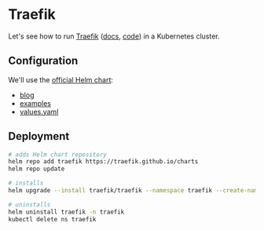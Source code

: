 # Traefik

Let's see how to run [Traefik](https://traefik.io/) ([docs](https://doc.traefik.io/traefik/), [code](https://github.com/traefik/traefik)) in a Kubernetes cluster.

## Configuration

We'll use the [official Helm chart](https://github.com/traefik/traefik-helm-chart):

- [blog](https://traefik.io/blog/install-and-configure-traefik-with-helm/)
- [examples](https://github.com/traefik/traefik-helm-chart/blob/master/EXAMPLES.md)
- [values.yaml](https://github.com/traefik/traefik-helm-chart/blob/master/traefik/values.yaml)

## Deployment

```bash
# adds Helm chart repository
helm repo add traefik https://traefik.github.io/charts
helm repo update

# installs
helm upgrade --install traefik/traefik --namespace traefik --create-namespace

# uninstalls
helm uninstall traefik -n traefik
kubectl delete ns traefik
```
